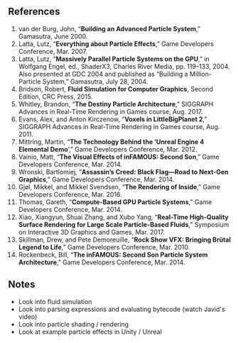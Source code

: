 ## References
1. van der Burg, John, “**Building an Advanced Particle System**,” Gamasutra, June 2000.
2. Latta, Lutz, “**Everything about Particle Effects**,” Game Developers Conference, Mar. 2007.
3. Latta, Lutz, “**Massively Parallel Particle Systems on the GPU**,” in Wolfgang Engel, ed.,
ShaderX3, Charles River Media, pp. 119–133, 2004. Also presented at GDC 2004 and published 
as “Building a Million-Particle System,” Gamasutra, July 28, 2004.
4. Bridson, Robert, **Fluid Simulation for Computer Graphics**, Second Edition, CRC Press, 2015.
5. Whitley, Brandon, “**The Destiny Particle Architecture**,” SIGGRAPH Advances in Real-Time
Rendering in Games course, Aug. 2017.
6. Evans, Alex, and Anton Kirczenow, “**Voxels in LittleBigPlanet 2**,” SIGGRAPH Advances in
Real-Time Rendering in Games course, Aug. 2011.
7.  Mittring, Martin, “**The Technology Behind the ‘Unreal Engine 4 Elemental Demo**’,” Game
Developers Conference, Mar. 2012.
8. Vainio, Matt, “**The Visual Effects of inFAMOUS: Second Son**,” Game Developers Conference,
Mar. 2014.
9. Wronski, Bartlomiej, “**Assassin’s Creed: Black Flag—Road to Next-Gen Graphics**,” Game
Developers Conference, Mar. 2014.
10.  Gjøl, Mikkel, and Mikkel Svendsen, “**The Rendering of Inside**,” Game Developers Conference,
Mar. 2016.
11. Thomas, Gareth, “**Compute-Based GPU Particle Systems**,” Game Developers Conference,
Mar. 2014.
12. Xiao, Xiangyun, Shuai Zhang, and Xubo Yang, “**Real-Time High-Quality Surface Rendering for Large Scale Particle-Based Fluids**,” Symposium on Interactive 3D Graphics and Games, Mar. 2017.
13. Skillman, Drew, and Pete Demoreuille, “**Rock Show VFX: Bringing Brütal Legend to Life**,” Game Developers Conference, Mar. 2010.
14. Rockenbeck, Bill, “**The inFAMOUS: Second Son Particle System Architecture**,” Game Developers Conference, Mar. 2014.

## Notes
- Look into fluid simulation
- Look into parsing expressions and evaluating bytecode (watch Javid's video)
- Look into particle shading / rendering
- Look at example particle effects in Unity / Unreal